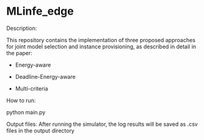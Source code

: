 # MLinfe_edge


Description:

This repository contains the implementation of three proposed approaches for joint model selection and instance provisioning, as described in detail in the paper:

- Energy-aware

- Deadline-Energy-aware

- Multi-criteria



How to run:

python  main.py 


Output files:
After running the simulator, the log results will be saved as .csv files in the output directory
